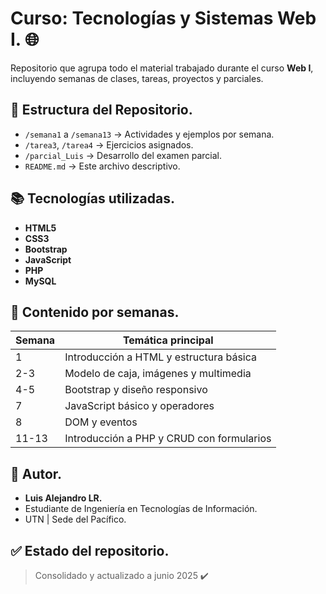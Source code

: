 # Curso: Tecnologías y Sistemas Web I. 🌐

Repositorio que agrupa todo el material trabajado durante el curso **Web I**, incluyendo semanas de clases, tareas, proyectos y parciales.

## 📁 Estructura del Repositorio.

- `/semana1` a `/semana13` → Actividades y ejemplos por semana.
- `/tarea3`, `/tarea4` → Ejercicios asignados.
- `/parcial_Luis` → Desarrollo del examen parcial.
- `README.md` → Este archivo descriptivo.

## 📚 Tecnologías utilizadas.

- **HTML5**
- **CSS3**
- **Bootstrap**
- **JavaScript**
- **PHP**
- **MySQL**

## 🧠 Contenido por semanas.

| Semana | Temática principal                            |
|--------|-----------------------------------------------|
| 1      | Introducción a HTML y estructura básica       |
| 2-3    | Modelo de caja, imágenes y multimedia         |
| 4-5    | Bootstrap y diseño responsivo                 |
| 7      | JavaScript básico y operadores                |
| 8      | DOM y eventos                                 |
| 11-13  | Introducción a PHP y CRUD con formularios     |

## 📝 Autor.

- **Luis Alejandro LR.**
- Estudiante de Ingeniería en Tecnologías de Información.  
- UTN | Sede del Pacífico.

## ✅ Estado del repositorio.

> Consolidado y actualizado a junio 2025 ✔️

